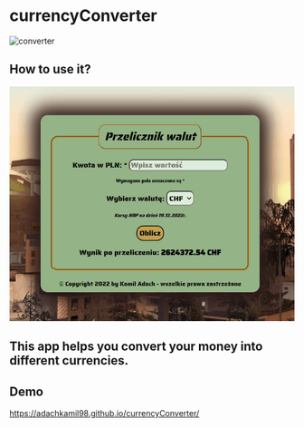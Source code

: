 # currencyConverter

<img src="https://camo.githubusercontent.com/85f1c3d99277d8be0a007011a7a6947ac4a71b86a590d0bbf94b68f496deee75/68747470733a2f2f63646e312e69636f6e66696e6465722e636f6d2f646174612f69636f6e732f66696e616e63652d766f6c2d342f34382f3136372d322d3531322e706e67" alt="converter" width="200"/>

## How to use it?

![gif](/videos/usageDemo.gif)

## This app helps you convert your money into different currencies.

## Demo

https://adachkamil98.github.io/currencyConverter/
